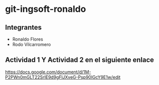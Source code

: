 # git-ingsoft-ronaldo

## Integrantes
- Ronaldo Flores
- Rodo Vilcarromero

## Actividad 1 Y Actividad 2 en el siguiente enlace

https://docs.google.com/document/d/1M-P2PWn0mGLT22SrIE9d9gFlJXveG-Psp90IGcY9E1w/edit

